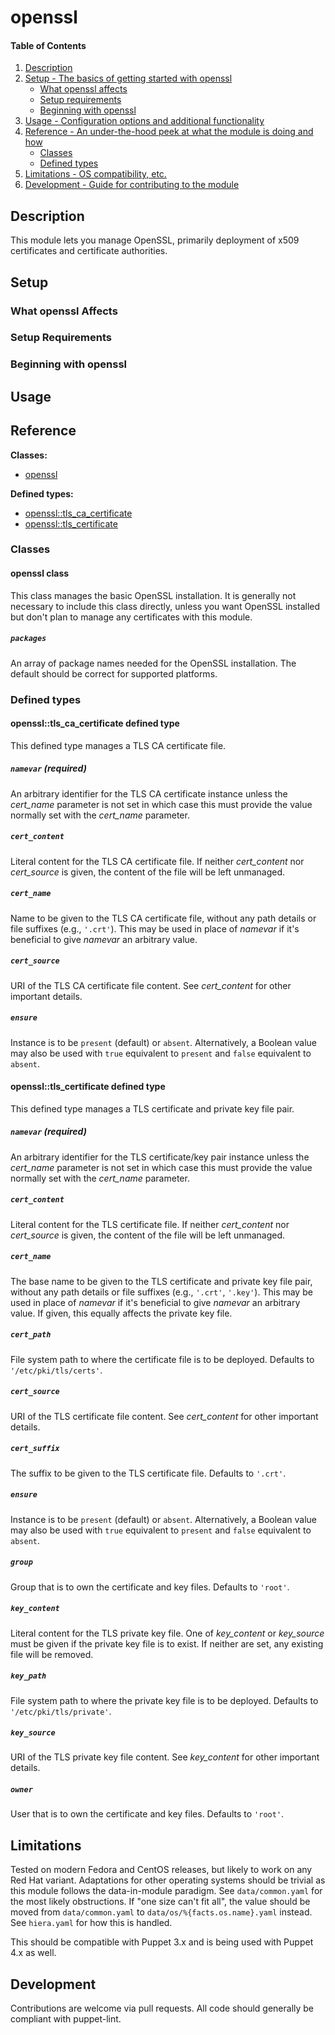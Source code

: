 <!--
# This file is part of the doubledog-openssl Puppet module.
# Copyright 2018 John Florian
# SPDX-License-Identifier: GPL-3.0-or-later
-->

# openssl

#### Table of Contents

1. [Description](#description)
1. [Setup - The basics of getting started with openssl](#setup)
    * [What openssl affects](#what-openssl-affects)
    * [Setup requirements](#setup-requirements)
    * [Beginning with openssl](#beginning-with-openssl)
1. [Usage - Configuration options and additional functionality](#usage)
1. [Reference - An under-the-hood peek at what the module is doing and how](#reference)
    * [Classes](#classes)
    * [Defined types](#defined-types)
1. [Limitations - OS compatibility, etc.](#limitations)
1. [Development - Guide for contributing to the module](#development)

## Description

This module lets you manage OpenSSL, primarily deployment of x509 certificates and certificate authorities.

## Setup

### What openssl Affects

### Setup Requirements

### Beginning with openssl

## Usage

## Reference

**Classes:**

* [openssl](#openssl-class)

**Defined types:**

* [openssl::tls\_ca\_certificate](#openssltls\_ca\_certificate-defined-type)
* [openssl::tls\_certificate](#openssltls\_certificate-defined-type)


### Classes

#### openssl class

This class manages the basic OpenSSL installation.  It is generally not necessary to include this class directly, unless you want OpenSSL installed but don't plan to manage any certificates with this module.

##### `packages`
An array of package names needed for the OpenSSL installation.  The default should be correct for supported platforms.


### Defined types

#### openssl::tls\_ca\_certificate defined type

This defined type manages a TLS CA certificate file.

##### `namevar` (required)
An arbitrary identifier for the TLS CA certificate instance unless the *cert_name* parameter is not set in which case this must provide the value normally set with the *cert_name* parameter.

##### `cert_content`
Literal content for the TLS CA certificate file.  If neither *cert_content* nor *cert_source* is given, the content of the file will be left unmanaged.

##### `cert_name`
Name to be given to the TLS CA certificate file, without any path details or file suffixes (e.g., `'.crt'`).  This may be used in place of *namevar* if it's beneficial to give *namevar* an arbitrary value.

##### `cert_source`
URI of the TLS CA certificate file content.  See *cert_content* for other important details.

##### `ensure`
Instance is to be `present` (default) or `absent`.  Alternatively, a Boolean value may also be used with `true` equivalent to `present` and `false` equivalent to `absent`.


#### openssl::tls\_certificate defined type

This defined type manages a TLS certificate and private key file pair.

##### `namevar` (required)
An arbitrary identifier for the TLS certificate/key pair instance unless the *cert_name* parameter is not set in which case this must provide the value normally set with the *cert_name* parameter.

##### `cert_content`
Literal content for the TLS certificate file.  If neither *cert_content* nor *cert_source* is given, the content of the file will be left unmanaged.

##### `cert_name`
The base name to be given to the TLS certificate and private key file pair, without any path details or file suffixes (e.g., `'.crt'`, `'.key'`).  This may be used in place of *namevar* if it's beneficial to give *namevar* an arbitrary value.  If given, this equally affects the private key file.

##### `cert_path`
File system path to where the certificate file is to be deployed.  Defaults to `'/etc/pki/tls/certs'`.

##### `cert_source`
URI of the TLS certificate file content.  See *cert_content* for other important details.

##### `cert_suffix`
The suffix to be given to the TLS certificate file.  Defaults to `'.crt'`.

##### `ensure`
Instance is to be `present` (default) or `absent`.  Alternatively, a Boolean value may also be used with `true` equivalent to `present` and `false` equivalent to `absent`.

##### `group`
Group that is to own the certificate and key files.  Defaults to `'root'`.

##### `key_content`
Literal content for the TLS private key file.  One of *key_content* or *key_source* must be given if the private key file is to exist.  If neither are set, any existing file will be removed.

##### `key_path`
File system path to where the private key file is to be deployed.  Defaults to `'/etc/pki/tls/private'`.

##### `key_source`
URI of the TLS private key file content.  See *key_content* for other important details.

##### `owner`
User that is to own the certificate and key files.  Defaults to `'root'`.


## Limitations

Tested on modern Fedora and CentOS releases, but likely to work on any Red Hat variant.  Adaptations for other operating systems should be trivial as this module follows the data-in-module paradigm.  See `data/common.yaml` for the most likely obstructions.  If "one size can't fit all", the value should be moved from `data/common.yaml` to `data/os/%{facts.os.name}.yaml` instead.  See `hiera.yaml` for how this is handled.

This should be compatible with Puppet 3.x and is being used with Puppet 4.x as well.

## Development

Contributions are welcome via pull requests.  All code should generally be compliant with puppet-lint.
